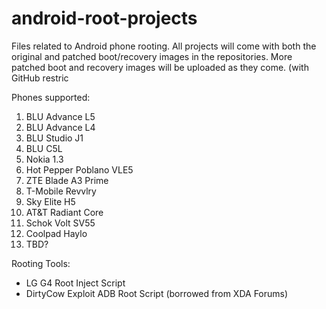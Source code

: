 # android-root-projects
Files related to Android phone rooting. All projects will come with both the original and patched boot/recovery images in the repositories. More patched boot and recovery images will be uploaded as they come. (with GitHub restric

Phones supported:
1. BLU Advance L5
2. BLU Advance L4
3. BLU Studio J1
4. BLU C5L
5. Nokia 1.3
6. Hot Pepper Poblano VLE5
7. ZTE Blade A3 Prime
8. T-Mobile Revvlry
9. Sky Elite H5
10. AT&T Radiant Core
11. Schok Volt SV55
12. Coolpad Haylo
13. TBD?

Rooting Tools:
- LG G4 Root Inject Script
- DirtyCow Exploit ADB Root Script (borrowed from XDA Forums)
